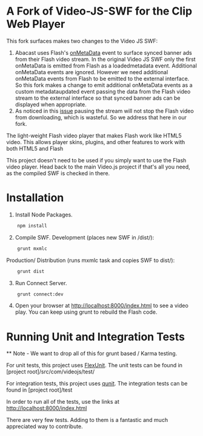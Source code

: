A Fork of Video-JS-SWF for the Clip Web Player
============

This fork surfaces makes two changes to the Video JS SWF:

1. Abacast uses Flash's [onMetaData](http://help.adobe.com/en_US/AS2LCR/Flash_10.0/help.html?content=00001405.html)
event to surface synced banner ads from their Flash video stream. In the
original Video JS SWF only the first onMetaData is emitted from Flash as a 
loadedmetadata event.  Additional onMetaData events are ignored. However we need
additional onMetaData events from Flash to be emitted to the external interface.  
So this fork makes a change to emit additional onMetaData events as a custom 
metadataupdated event passing the data from the Flash video stream to the 
external interface so that synced banner ads can be displayed when appropriate.
2. As noticed in this [issue](https://github.com/videojs/video-js-swf/issues/148)
pausing the stream will not stop the Flash video from downloading, which is 
wasteful. So we address that here in our fork.

The light-weight Flash video player that makes Flash work like HTML5 video. This allows player skins, plugins, and other features to work with both HTML5 and Flash

This project doesn't need to be used if you simply want to use the Flash video player.  Head back to the main Video.js project if that's all you need, as the compiled SWF is checked in there.

Installation
============

1. Install Node Packages.
```bash
    npm install
   ```
2. Compile SWF.
Development (places new SWF in /dist/):
```bash
    grunt mxmlc
   ```
Production/ Distribution (runs mxmlc task and copies SWF to dist/):
```bash
    grunt dist
   ```
3. Run Connect Server.
```bash
    grunt connect:dev
```
4. Open your browser at [http://localhost:8000/index.html](http://localhost:8000/index.html) to see a video play.  You can keep using grunt to rebuild the Flash code.


Running Unit and Integration Tests
===========

** Note - We want to drop all of this for grunt based / Karma testing.

For unit tests, this project uses [FlexUnit](http://flexunit.org/). The unit tests can be found in [project root]/src/com/videojs/test/

For integration tests, this project uses [qunit](http://qunitjs.com/). The integration tests can be found in [project root]/test

In order to run all of the tests, use the links at  [http://localhost:8000/index.html](http://localhost:8000/index.html)

There are very few tests.  Adding to them is a fantastic and much appreciated way to contribute.
